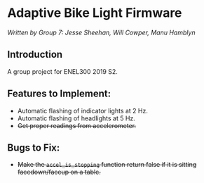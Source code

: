# Adaptive Bike Light Firmware
*Written by Group 7: Jesse Sheehan, Will Cowper, Manu Hamblyn*

## Introduction
A group project for ENEL300 2019 S2.

## Features to Implement:
- Automatic flashing of indicator lights at 2 Hz.
- Automatic flashing of headlights at 5 Hz.
- ~~Get proper readings from accelerometer.~~

## Bugs to Fix:
- ~~Make the `accel_is_stopping` function return false if it is sitting facedown/faceup on a table.~~


